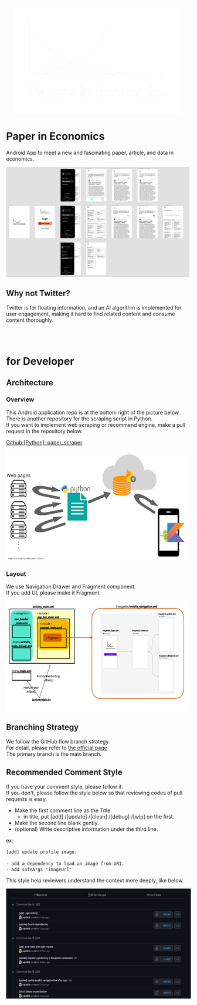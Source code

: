 
<p align="center">
  <img width="460" height="300" src="/images_for_doc/icon_white_wide.png">
</p>


# Paper in Economics
Android App to meet a new and fascinating paper, article, and data in economics.

<p align="left">
  <img width="500" height="300" src="/images_for_doc/layout_image.jpg">
</p>


## Why not Twitter?

Twitter is for floating information, and an AI algorithm is implemented for user engagement, making it hard to find related content and consume content thoroughly.


<br/><br/>

# for Developer

## Architecture

### Overview

This Android application repo is at the bottom right of the picture below.  
There is another repository for the scraping script in Python.  
If you want to implement web scraping or recommend engine,  make a pull request in the repository below. 

[Github:[Python]: paper_scraper](https://github.com/yoji0806/paper_scraper)


<p align="left">
  <img width="500" height="300" src="/images_for_doc/architecture_overview.jpg">
</p>


### Layout

We use Navigation Drawer and Fragment component.  
If you add UI, please make it Fragment.


<p align="left">
  <img width="500" height="300" src="/images_for_doc/architecture_layout_file_diagram.jpg">
</p>

## Branching Strategy
We follow the GitHub flow branch strategy.  
For detail, please refer to [the official page](https://docs.github.com/en/get-started/quickstart/github-flow)  
The primary branch is the main branch.

## Recommended Comment Style

If you have your comment style, please follow it.  
If you don't, please follow the style below so that reviewing codes of pull requests is easy.
- Make the first comment line as the Title.
  - in title, put [add] /[update] /[clean] /[debug] /[wip] on the first.
- Make the second line blank gently.
- (optional) Write descriptive information under the third line.

ex:
```
[add] update profile image.

- add a dependency to load an image from URI.
- add safeArgs "imageUrl"
```

This style help reviewers understand the context more deeply, like below.

<p align="left">
  <img width="660" height="300" src="/images_for_doc/comment_style_from_reviewers_view.jpg">
</p>
